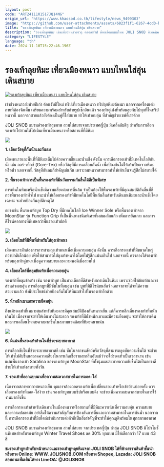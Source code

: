 ```yaml
---
layout: post
code: "ART2411101517JQ14NG"
origin_url: "https://www.khaosod.co.th/lifestyle/news_9499303"
image: "https://github.com/user-attachments/assets/6823f1f1-6267-4cd3-be96-1454939a03e1"
title: "รองเท้าลุยหิมะ เที่ยวเมืองหนาว แบบไหนใส่อุ่น เดินสบาย"
description: "รองเท้าลุยหิมะ เดินเที่ยวหนาวยาวๆ ตลอดทริป ต้องเลือกแบบไหน JOLI SNOB มีเทคนิคมาฝากเข้าช่วงหนาวส่งท้ายปีเก่า ต้อนรับปีใหม่ ทริปเที่ยวเมืองหนาว"
category: "LIFESTYLE"
language: "th"
date: 2024-11-10T15:22:46.196Z
---
```


# รองเท้าลุยหิมะ เที่ยวเมืองหนาว แบบไหนใส่อุ่น เดินสบาย

[![รองเท้าลุยหิมะ เที่ยวเมืองหนาว แบบไหนใส่อุ่น เดินสบาย](https://www.khaosod.co.th/wpapp/uploads/2024/11/JOLI-ปก.jpg "รองเท้าลุยหิมะ เที่ยวเมืองหนาว แบบไหนใส่อุ่น เดินสบาย")](https://www.khaosod.co.th/wpapp/uploads/2024/11/JOLI-ปก.jpg)

เข้าช่วงหนาวส่งท้ายปีเก่า ต้อนรับปีใหม่ ทริปเที่ยวเมืองหนาว ทริปลุยหิมะต้องมา นอกจากเครื่องแต่งกายที่ต้องจัดเต็ม เตรียมความพร้อมสำหรับถ่ายรูปเช็กอินแล้ว รองเท้าคู่เก่งที่พร้อมลุยกับไปทุกที่ในทริปหนาวนี้ นอกจากสวยแล้วยังต้องเป็นคู่ที่ใส่สบาย ทำให้เท้าอบอุ่น ที่สำคัญช่วยเซฟตี้เราด้วย

JOLI SNOB แบรนด์รองเท้าสุขภาพ สวมใส่สบายจากประเทศญี่ปุ่น มีเคล็ดลับดีๆ สำหรับการเลือกรองเท้าไปสวมใส่ไปเดินเที่ยวเมืองหนาวหรือสถานที่ที่มีหิมะ

![](https://www.khaosod.co.th/wpapp/uploads/2024/11/JOLI-2-696x696.jpg)

**1\. เลือกวัสดุที่กันน้ำและกันลม**

เมืองหนาวและพื้นที่ที่มีหิมะเต็มไปด้วยความชื้นและน้ำแข็ง ดังนั้น ควรเลือกรองเท้าที่มีเทคโนโลยีกันน้ำ เช่น กอร์-เท็กซ์ (Gore-Tex) หรือวัสดุที่มีการเคลือบกันน้ำ เพื่อป้องกันไม่ให้เท้าเปียกจากหิมะหรือน้ำ นอกจากนี้ วัสดุที่กันลมก็สำคัญเช่นกัน เพราะลมหนาวสามารถทำให้เท้าเย็นจนรู้สึกไม่สบายได้

**2\. พื้นรองเท้าควรเป็นพื้นรองเท้าที่มีนวัตกรรมกันลื่นได้ดีเป็นพิเศษ**

การเดินในหิมะหรือน้ำแข็งมีความเสี่ยงต่อการลื่นล้ม จำเป็นต้องใช้พื้นรองเท้าที่มีคุณสมบัติกันลื่นที่ดีกว่าพื้นรองเท้าทั่วไป แนะนำให้เลือกรองเท้าที่มีเทคโนโลยีพื้นกันลื่นสำหรับเดินบนหิมะและน้ำแข็งโดยเฉพาะ จะช่วยป้องกันอุบัติเหตุได้

อย่างเช่น พื้นรองเท้าบูท Top Dry ที่มีเทคโนโลยี Ice Winner Sole หรือพื้นรองเท้าจาก MoonStar รุ่น Function Grip ที่เป็นพื้นยางชนิดพิเศษที่ผสมผลึกแก้ว เพิ่มการยึดเกาะ และการดีไซน์ดอกยางที่พิเศษกว่าพื้นรองเท้าปกติ

![](https://www.khaosod.co.th/wpapp/uploads/2024/11/JOLI-1-696x348.jpg)

**3\. เลือกไซส์ที่มีพื้นที่สำหรับใส่ถุงเท้าหนา**

เมืองหนาวมักต้องการการสวมถุงเท้าหนาเพื่อเพิ่มความอบอุ่น ดังนั้น ควรเลือกรองเท้าที่มีขนาดใหญ่กว่าปกติเล็กน้อย เพื่อให้สามารถใส่ถุงเท้าหนาได้โดยไม่รู้สึกแน่นเกินไป นอกจากนี้ ควรลองใส่รองเท้าพร้อมถุงเท้าคู่หนาเพื่อดูความสบายและความพอดีเมื่อสวมใส่

**4\. เลือกสไตล์ที่คลุมข้อเท้าเพื่อความอบอุ่น**

รองเท้าที่คลุมข้อเท้า เช่น รองเท้าบูท เป็นทางเลือกที่ดีสำหรับการเดินในหิมะ เพราะช่วยให้ข้อเท้าและขาส่วนล่างอบอุ่น การเลือกบูทที่มีซับในที่อบอุ่น เช่น บูทที่มีดีไซน์ขนสัตว์ นอกจากจะได้จะได้ความสวยงามแล้ว ยังมีประโยชน์ช่วยป้องกันไม่ให้หิมะเข้าไปในรองเท้าอีกด้วย

**5\. น้ำหนักเบาและความยืดหยุ่น**

ถึงแม้รองเท้าที่เหมาะสมสำหรับหิมะควรมีคุณสมบัติป้องกันหนาวเย็น แต่ก็ควรหลีกเลี่ยงรองเท้าที่หนักเกินไป เนื่องจากจะทำให้เดินทางไม่สะดวก รองเท้าที่มีน้ำหนักเบาและมีความยืดหยุ่น จะทำให้การเดินและการเคลื่อนไหวสะดวกมากขึ้นในสภาพแวดล้อมที่หิมะหนาแน่น

![](https://www.khaosod.co.th/wpapp/uploads/2024/11/JOLI-ปก-1-696x392.jpg)

**6\. มีแผ่นพื้นรองเท้าด้านในที่ช่วยระบายอากาศ**

การเลือกซับในที่ช่วยระบายอากาศดี เช่น ซับในจากขนสัตว์หรือวัสดุที่สามารถดูดซับความชื้นได้ จะช่วยให้เท้าไม่อับชื้นและลดความเสี่ยงในการเกิดเชื้อราและกลิ่นอับแม้ว่าจะใส่รองเท้าเป็นเวลานาน เช่น แผ่นพื้นรองเท้า Saralina ของรองเท้าบูท MoonStar ที่ทั้งนุ่มและระบายความอับชื้นได้เป็นอย่างดี ช่วยให้เท้าแห้งสบายทั้งวัน

**7\. รองเท้าที่ออกแบบมาเพื่อความสะดวกสบายในการถอด-ใส่**

เนื่องจากสภาพอากาศหนาวเย็น คุณอาจต้องถอดรองเท้าเพื่อเปลี่ยนรองเท้าหรือเข้าบ้านบ่อยครั้ง ควรเลือกรองเท้าที่ถอด-ใส่ง่าย เช่น รองเท้าบูทแบบซิปหรือแบบดึง จะช่วยเพิ่มความสะดวกสบายในการใช้งานมากยิ่งขึ้น

การเลือกรองเท้าสำหรับเดินทางในเมืองหนาวหรือสถานที่ที่มีหิมะควรเน้นที่ความอบอุ่น ความสบาย และความปลอดภัย อย่าลืมให้ความสำคัญกับการป้องกันการลื่นและความสามารถในการกันน้ำ นอกจากนี้ การเลือกรองเท้าที่มีสไตล์เข้ากับการแต่งตัวก็เป็นสิ่งสำคัญที่จะทำให้คุณดูดีพร้อมในทุกสภาพอากาศ

JOLI SNOB แบรนด์รองเท้าสุขภาพ สวมใส่สบาย จากประเทศญี่ปุ่น ล่าสุด JOLI SNOB มีโปรโมชั่นพิเศษสำหรับรองเท้าบูท Winter Travel Shoes ลด 30% ทุกแบบ มีให้เลือกกว่า 17 แบบ 43 สี

**ชมรองเท้าบูทสำหรับหน้าหนาวและรองเท้าบูทลุยหิมะจาก JOLI SNOB ได้ที่ห้างสรรพสินค้าชั้นนำ หรือทาง Online: WWW. JOLISNOB.COM หรือทาง Shopee, Lazada: JOLI SNOB สอบถามเพิ่มเติมได้ทาง LineOA: @JOLISNOB**